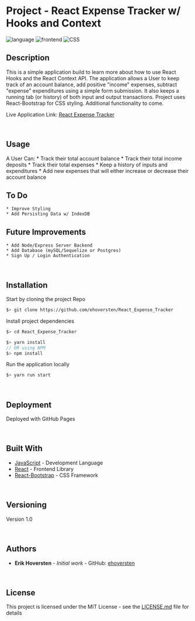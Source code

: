 # Project - React Expense Tracker w/ Hooks and Context

![language](https://img.shields.io/badge/Language-JavaScript-yellow)
![frontend](https://img.shields.io/badge/Frontend-React-blue)
![CSS](https://img.shields.io/badge/CSS-React_Bootstrap-green)


## Description

This is a simple application build to learn more about how to use React Hooks and the React Context API. The application allows a User to keep track of an account balance, add positive "income" expenses, subtract "expense" expenditures using a simple form submission. It also keeps a running tab (or history) of both input and output transactions. Project uses React-Bootstrap for CSS styling. Additional functionality to come.

Live Application Link: [React Expense Tracker](https://ehoversten.github.io/React_Expense_Tracker/)

&nbsp;

## Usage

A User Can:
    * Track their total account balance
    * Track their total income deposits
    * Track their total expenses 
    * Keep a history of inputs and expenditures
    * Add new expenses that will either increase or decrease their account balance


## To Do
    * Improve Styling
    * Add Persisting Data w/ IndexDB

## Future Improvements
    * Add Node/Express Server Backend
    * Add Database (mySQL/Sequelize or Postgres)
    * Sign Up / Login Authentication

&nbsp;


## Installation

Start by cloning the project Repo

```bash
$> git clone https://github.com/ehoversten/React_Expense_Tracker
```

Install project dependencies

```javascript
$> cd React_Expense_Tracker

$> yarn install
// OR using NPM
$> npm install
```

Run the application locally

```javascript
$> yarn run start
```

&nbsp;


## Deployment

Deployed with GitHub Pages

&nbsp;

## Built With

- [JavaScript]() - Development Language
- [React](https://reactjs.org/) - Frontend Library
- [React-Bootstrap](https://react-bootstrap.github.io/) - CSS Framework

&nbsp;

## Versioning

Version 1.0

&nbsp;

## Authors

- **Erik Hoversten** - _Initial work_ - GitHub: [ehoversten](https://github.com/ehoversten)

&nbsp;

## License

This project is licensed under the MIT License - see the [LICENSE.md](LICENSE.md) file for details